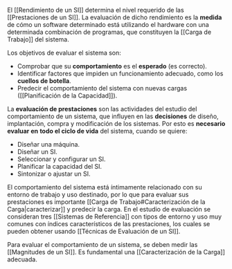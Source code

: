 El [[Rendimiento de un SI]] determina el nivel requerido de las [[Prestaciones de un SI]]. La evaluación de dicho rendimiento es la **medida** de cómo un software determinado está utilizando el hardware con una determinada combinación de programas, que constituyen la [[Carga de Trabajo]] del sistema.

Los objetivos de evaluar el sistema son:
- Comprobar que su **comportamiento** es el **esperado** (es correcto).
- Identificar factores que impiden un funcionamiento adecuado, como los **cuellos de botella**.
- Predecir el comportamiento del sistema con nuevas cargas ([[Planificación de la Capacidad]]).

La **evaluación de prestaciones** son las actividades del estudio del comportamiento de un sistema, que influyen en las **decisiones** de diseño, implantación, compra y modificación de los sistemas. Por esto es **necesario evaluar en** **todo el ciclo de vida** del sistema, cuando se quiere:
- Diseñar una máquina.
- Diseñar un SI.
- Seleccionar y configurar un SI.
- Planificar la capacidad del SI.
- Sintonizar o ajustar un SI.

El comportamiento del sistema está íntimamente relacionado con su entorno de trabajo y uso destinado, por lo que para evaluar sus prestaciones es importante [[Carga de Trabajo#Caracterización de la Carga|caracterizar]] y predecir la carga. En el estudio de evaluación se consideran tres [[Sistemas de Referencia]] con tipos de entorno y uso muy comunes con índices característicos de las prestaciones, los cuales se pueden obtener usando [[Técnicas de Evaluación de un SI]].

Para evaluar el comportamiento de un sistema, se deben medir las [[Magnitudes de un SI]]. Es fundamental una [[Caracterización de la Carga]] adecuada. 